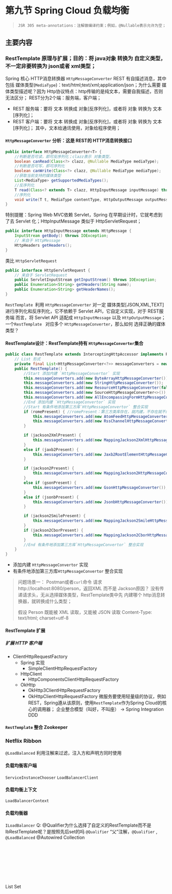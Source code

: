 # 第九节 Spring Cloud 负载均衡
> ```
> JSR 305 meta-annotations：注解做编译约束；例如，@Nullable表示允许为空；
> ```
## 主要内容
### RestTemplate 原理与扩展；目的：将 java对象 转换为 自定义类型，不一定非要转换为 json或者 xml类型；
Spring 核心 HTTP消息转换器 `HttpMessageConverter`
REST 有自描述消息，其中包括 媒体类型(`MediaType`)：text/html;text/xml;application/json；为什么需要 媒体类型描述呢？因为 Http协议特点：http传输的是纯文本，需要自我描述，否则无法区分；
REST分为2个端：服务端，客户端；
* REST 服务端：要将 文本 转换成 对象[反序列化]，或者将 对象 转换为 文本[序列化]；
* REST 客户端：要将 文本 转换成 对象[反序列化]，或者将 对象 转换为 文本[序列化]；
其中，文本给通讯使用，对象给程序使用；
####  `HttpMessageConverter` 分析：这是 REST的 HTTP消息转换接口
```java
public interface HttpMessageConverter<T> {
    //判断是否可读，即可反序列化；clazz表示 对象类型，
	boolean canRead(Class<?> clazz, @Nullable MediaType mediaType);
	//判断是否可写，即可序列化
	boolean canWrite(Class<?> clazz, @Nullable MediaType mediaType);
	//获取当前支持的媒体类型
	List<MediaType> getSupportedMediaTypes();
	//反序列化
	T read(Class<? extends T> clazz, HttpInputMessage inputMessage) throws IOException, HttpMessageNotReadableException;
	//序列化
	void write(T t, MediaType contentType, HttpOutputMessage outputMessage) throws IOException, HttpMessageNotWritableException;
}
```
特别提醒：Spring Web MVC依赖 Servlet，Spring 在早期设计时，它就考虑到了去 Servlet 化；HttpInputMessage 类似于 HttpServletRequest；
```java
public interface HttpInputMessage extends HttpMessage {
	InputStream getBody() throws IOException;
	// 来自于 HttpMessage
	HttpHeaders getHeaders();
}
```
类比 `HttpServletRequest`
```java
public interface HttpServletRequest {
    // 来自于 ServletRequest
	public ServletInputStream getInputStream() throws IOException;
    public Enumeration<String> getHeaders(String name);
    public Enumeration<String> getHeaderNames();
}
```
`RestTemplate `利用 `HttpMessageConverter` 对一定 媒体类型[JSON,XML,TEXT] 进行序列化和反序列化，它不依赖于 Servlet API，它自定义实现，对于 REST服务端
而言，将 Servlet API 适配成 `HttpInputMessage` 以及 `HttpOutputMessage`；
一个`RestTemplate ` 对应多个 `HttpMessageConverter`，那么如何 选择正确的媒体类型？
#### RestTemplate设计：RestTemplate持有 `HttpMessageConverter`集合
```java
public class RestTemplate extends InterceptingHttpAccessor implements RestOperations {
    // List 形式
    private final List<HttpMessageConverter<?>> messageConverters = new ArrayList<>();
    public RestTemplate() {
        //Start 添加内建 `HttpMessageConvertor` 实现
		this.messageConverters.add(new ByteArrayHttpMessageConverter());        //http文本协议 转换为 字节数组
		this.messageConverters.add(new StringHttpMessageConverter());           //http文本协议 转换为 字符串
		this.messageConverters.add(new ResourceHttpMessageConverter(false));
		this.messageConverters.add(new SourceHttpMessageConverter<>());
		this.messageConverters.add(new AllEncompassingFormHttpMessageConverter());
        //End 添加内建 `HttpMessageConvertor` 实现
        //Start 有条件地添加第三方库`HttpMessageConvertor` 整合实现
		if (romePresent) { //romePresent：第三方类库存在，就内建，不存在就不内建
			this.messageConverters.add(new AtomFeedHttpMessageConverter());
			this.messageConverters.add(new RssChannelHttpMessageConverter());
		}

		if (jackson2XmlPresent) {
			this.messageConverters.add(new MappingJackson2XmlHttpMessageConverter());
		}
		else if (jaxb2Present) {
			this.messageConverters.add(new Jaxb2RootElementHttpMessageConverter());
		}

		if (jackson2Present) {
			this.messageConverters.add(new MappingJackson2HttpMessageConverter());
		}
		else if (gsonPresent) {
			this.messageConverters.add(new GsonHttpMessageConverter());
		}
		else if (jsonbPresent) {
			this.messageConverters.add(new JsonbHttpMessageConverter());
		}

		if (jackson2SmilePresent) {
			this.messageConverters.add(new MappingJackson2SmileHttpMessageConverter());
		}
		if (jackson2CborPresent) {
			this.messageConverters.add(new MappingJackson2CborHttpMessageConverter());
		}
		//End 有条件地添加第三方库`HttpMessageConvertor` 整合实现
	}
}
```
* 添加内建 `HttpMessageConvertor` 实现
* 有条件地添加第三方库`HttpMessageConvertor` 整合实现
> 问题场景一： Postman或者`curl`命令 请求http://localhost:8080/person，返回XML 而不是 Jackson原因？
> 没有传递请求头，无从选择媒体类型，RestTemplate类中先 内建哪个 http消息转换器，就转换成什么类型；
>
> 假设 Person 既能被 XML 读取，又能被 JSON 读取
> Content-Type: text/html; charset=utf-8
#### RestTemplate 扩展
##### 扩展 HTTP 客户端
* ClientHttpRequestFactory
  * Spring 实现
    * SimpleClientHttpRequestFactory
  * HttpClient
    * HttpComponentsClientHttpRequestFactory
  * OkHttp
    * OkHttp3ClientHttpRequestFactory
    * OkHttpClientHttpRequestFactory
微服务要使用轻量级的协议，例如REST，Spring遵从该原则，使用`RestTemplate`作为Spring Cloud的核心的调用器；
企业整合模型（叫好，不叫座） -> Spring Integration
DDD
#### `RestTemplate` 整合 Zookeeper
### Netflix Ribbon
`@LoadBalanced` 利用注解来过滤，注入方和声明方同时使用
#### 负载均衡客户端
`ServiceInstanceChooser`
`LoadBalancerClient`
#### 负载均衡上下文
`LoadBalancerContext`
#### 负载均衡器
`ILoadBalancer`
Q: @Qualifier为什么选择了自定义的RestTemplate而不是lbRestTemplate呢？是按照先后set的吗 
`@Qualifier` “父”注解，`@Qualifier` , `@LoadBalanced`
@Autowired
Collection<Object>  
List<Object>
Set<Object>
## 下节预习
### 回顾去年 VIP
[第五节 Spring Cloud Hystrix](http://git.gupaoedu.com/vip/xiaomage-space/tree/master/VIP%E8%AF%BE/spring-cloud/lesson-5)

自定义 负载均衡：

RestTemplate实现负载均衡核心思想：
restTemplate.getForObject("http://spring.application.name/hi")，在eureka注册中心，一个服务名下面有多个实例，选择服务名称对应的 多个实例中的一个，
取出其 ip，port，替代 服务名spring.application.name，然后发送http请求；

代码见：microservices-project/spring-cloud-project/spring-cloud-client-application项目；
创建 ClientController类，controller类只负责调用 restTemplate.getForObject()，不管负载均衡restTemplate里面负责 负载均衡，restTemplate怎么实现负载均衡？
RestTemplate extends InterceptingHttpAccessor，RestTemplate继承InterceptingHttpAccessor的 getInterceptors()方法，由RestTemplate#setInterceptors()
可知RestTemplate类里面可以设置interceptors：
```java
public abstract class InterceptingHttpAccessor extends HttpAccessor {
	private final List<ClientHttpRequestInterceptor> interceptors = new ArrayList<>();
	public List<ClientHttpRequestInterceptor> getInterceptors() {
        return this.interceptors;
    }
    public void setInterceptors(List<ClientHttpRequestInterceptor> interceptors) {
    		// Take getInterceptors() List as-is when passed in here
    }
}
```

RestTemplate服务调用器 与 拦截器ClientHttpRequestInterceptor关系？将拦截器设置到RestTemplate中，当RestTemplate调用服务时，首先会调用拦截器的
intercepter()方法，再调用RestTemplate.getForObject("http://...")方法
spring-cloud-client-application项目中创建 拦截器 LoadBalancedRequestInterceptor类，实现ClientHttpRequestInterceptor接口，拦截器可以参考官方的
LoadBalancerInterceptor；
在ClientController类中，将 拦截器LoadBalancedRequestInterceptor设置到 RestTemplate中，代码如下：
```java
public class ClientController {
    @Autowired
    private RestTemplate restTemplate;/**里面设置了自定义的拦截器LoadBalancedRequestInterceptor*/
    
    @Bean
    public ClientHttpRequestInterceptor interceptor(){
        new LoadBalancedRequestInterceptor();
    }
    
    @Bean
    @Autowired
    public RestTemplate restTemplate(ClientHttpRequestInterceptor interceptor){
        Template template = new Template();
        /**restTemplate添加拦截器*/
        restTemplate.setInterceptors(Arrays.asList(interceptor));
        return restTemplate;
    }
    @GetMapping("/invoke/{serviceName}/say")
    public String invokeSay(@PathVariable String serviceName,@RequestParam String message) {
        /**restTemplate设置了拦截器intercepter，restTemplate.getForObject()会被 LoadBalancedRequestInterceptor#intercept()拦截，拦截器会直接发送
        * restTemplate.getForObject()调用
        * */
        return restTemplate.getForObject("/" + serviceName + "/say?message=" + message, String.class);
    }
    /**Start
    * 上面 public RestTemplate restTemplate(ClientHttpRequestInterceptor interceptor){}的另一种写法
    * */
    @Bean
    @Autowired
    @Qualifier  //@Qualifier有过滤作用，当IOC容器中 同一个类型clazz的实例有多个时，只选择符合条件的实例；
    public RestTemplate restTemplate() {
        return new RestTemplate();
    }
    @Bean
    @Autowired //当restTemplates，interceptor实例化到IOC容器后，自动执行该方法
    public Object customizer(@Qualifier Collection<RestTemplate> restTemplates,ClientHttpRequestInterceptor interceptor) {
        restTemplates.forEach(r -> {
            r.setInterceptors(Arrays.asList(interceptor));
        });
        return new Object();
    }
    /**End*/
}
```
测试：
开启spring-cloud-server-application服务，开启spring-cloud-client-application服务
浏览器请求spring-cloud-client-application服务的 /invoke/{serviceName}/say接口，该接口里面调用 spring-cloud-server-application服务的服务uri /say
测试链接：http://localhost:8888/invoke/spring-cloud-client-application/say?message=world，返回world；

使用@LoadBalanced注解 注释 RestTemplate：
```java
public class ClientController {
    @Autowired
    @LoadBalanced   //利用注解进行过滤，因为继承@Qualifier注释，有过滤作用
    private RestTemplate lbRestTemplate;
    
    @GetMapping("/lb/invoke/{serviceName}/say") // -> /say
    public String lbInvokeSay(@PathVariable String serviceName,@RequestParam String message) {
        return lbRestTemplate.getForObject("http://" + serviceName + "/say?message=" + message, String.class);
    }
}
```
测试：
开启spring-cloud-server-application服务，开启spring-cloud-client-application服务
浏览器请求spring-cloud-client-application服务的 /lb/invoke/{serviceName}/say接口，该接口里面调用 spring-cloud-server-application服务的服务uri /say
测试链接：http://localhost:8888/lb/invoke/spring-cloud-server-application/say?message=world

自定义注解 CustomizedLoadBalanced，并替代ClientController类中的@Qualifier注解，自定义注解不重要，可以不看：
```java
@Target({ ElementType.FIELD, ElementType.PARAMETER, ElementType.METHOD })
@Retention(RetentionPolicy.RUNTIME)
@Documented
@Inherited
@Qualifier  //IOC容器中同一类型的实例有多个时，选择满足条件的实例对象，起过滤作用；注解具有继承性，因此@CustomizedLoadBalanced也具有过滤作用
public @interface CustomizedLoadBalanced {
    
}

public class ClientController {
    @Bean
    @Autowired
    @CustomizedLoadBalanced  //@CustomizedLoadBalanced继承@Qualifier
    public RestTemplate restTemplate() {
        return new RestTemplate();
    }
    @Bean
    @Autowired //当restTemplates，interceptor实例化到IOC容器后，自动执行该方法
    public Object customizer(@CustomizedLoadBalanced Collection<RestTemplate> restTemplates,ClientHttpRequestInterceptor interceptor) {
        restTemplates.forEach(r -> {
            r.setInterceptors(Arrays.asList(interceptor));
        });
        return new Object();
    }
}
```





